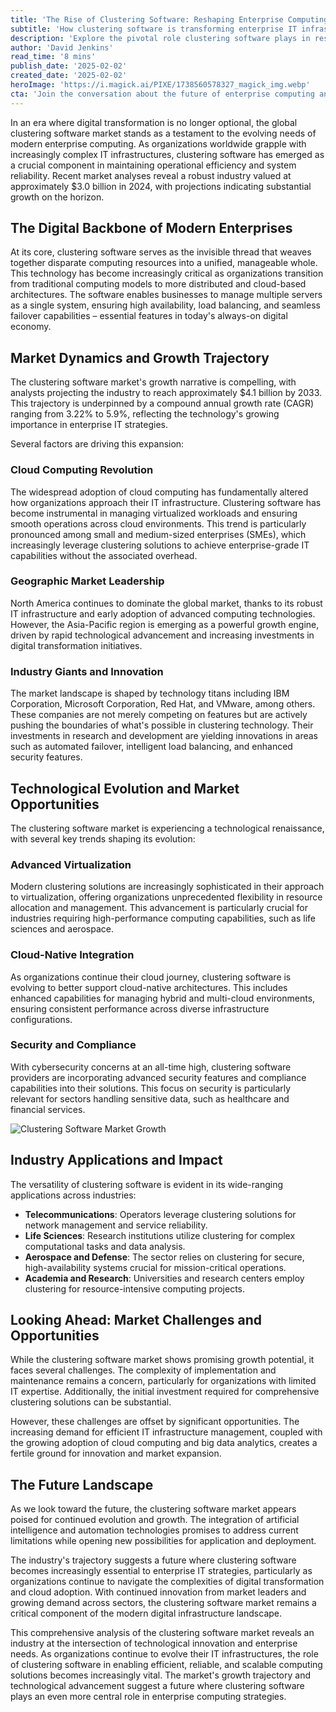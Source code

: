```yaml
---
title: 'The Rise of Clustering Software: Reshaping Enterprise Computing in the Cloud Era'
subtitle: 'How clustering software is transforming enterprise IT infrastructure'
description: 'Explore the pivotal role clustering software plays in reshaping enterprise computing in the cloud era. Learn about industry growth, technological advancements, and market dynamics driving this transformation.'
author: 'David Jenkins'
read_time: '8 mins'
publish_date: '2025-02-02'
created_date: '2025-02-02'
heroImage: 'https://i.magick.ai/PIXE/1738560578327_magick_img.webp'
cta: 'Join the conversation about the future of enterprise computing and clustering software by following MagickAI on LinkedIn, where we regularly share insights and updates on emerging technologies and market trends.'
---
```


In an era where digital transformation is no longer optional, the global clustering software market stands as a testament to the evolving needs of modern enterprise computing. As organizations worldwide grapple with increasingly complex IT infrastructures, clustering software has emerged as a crucial component in maintaining operational efficiency and system reliability. Recent market analyses reveal a robust industry valued at approximately $3.0 billion in 2024, with projections indicating substantial growth on the horizon.

## The Digital Backbone of Modern Enterprises

At its core, clustering software serves as the invisible thread that weaves together disparate computing resources into a unified, manageable whole. This technology has become increasingly critical as organizations transition from traditional computing models to more distributed and cloud-based architectures. The software enables businesses to manage multiple servers as a single system, ensuring high availability, load balancing, and seamless failover capabilities – essential features in today's always-on digital economy.

## Market Dynamics and Growth Trajectory

The clustering software market's growth narrative is compelling, with analysts projecting the industry to reach approximately $4.1 billion by 2033. This trajectory is underpinned by a compound annual growth rate (CAGR) ranging from 3.22% to 5.9%, reflecting the technology's growing importance in enterprise IT strategies.

Several factors are driving this expansion:

### Cloud Computing Revolution

The widespread adoption of cloud computing has fundamentally altered how organizations approach their IT infrastructure. Clustering software has become instrumental in managing virtualized workloads and ensuring smooth operations across cloud environments. This trend is particularly pronounced among small and medium-sized enterprises (SMEs), which increasingly leverage clustering solutions to achieve enterprise-grade IT capabilities without the associated overhead.

### Geographic Market Leadership

North America continues to dominate the global market, thanks to its robust IT infrastructure and early adoption of advanced computing technologies. However, the Asia-Pacific region is emerging as a powerful growth engine, driven by rapid technological advancement and increasing investments in digital transformation initiatives.

### Industry Giants and Innovation

The market landscape is shaped by technology titans including IBM Corporation, Microsoft Corporation, Red Hat, and VMware, among others. These companies are not merely competing on features but are actively pushing the boundaries of what's possible in clustering technology. Their investments in research and development are yielding innovations in areas such as automated failover, intelligent load balancing, and enhanced security features.

## Technological Evolution and Market Opportunities

The clustering software market is experiencing a technological renaissance, with several key trends shaping its evolution:

### Advanced Virtualization

Modern clustering solutions are increasingly sophisticated in their approach to virtualization, offering organizations unprecedented flexibility in resource allocation and management. This advancement is particularly crucial for industries requiring high-performance computing capabilities, such as life sciences and aerospace.

### Cloud-Native Integration

As organizations continue their cloud journey, clustering software is evolving to better support cloud-native architectures. This includes enhanced capabilities for managing hybrid and multi-cloud environments, ensuring consistent performance across diverse infrastructure configurations.

### Security and Compliance

With cybersecurity concerns at an all-time high, clustering software providers are incorporating advanced security features and compliance capabilities into their solutions. This focus on security is particularly relevant for sectors handling sensitive data, such as healthcare and financial services.

![Clustering Software Market Growth](https://i.magick.ai/PIXE/1738560578330_magick_img.webp)

## Industry Applications and Impact

The versatility of clustering software is evident in its wide-ranging applications across industries:

- **Telecommunications**: Operators leverage clustering solutions for network management and service reliability.
- **Life Sciences**: Research institutions utilize clustering for complex computational tasks and data analysis.
- **Aerospace and Defense**: The sector relies on clustering for secure, high-availability systems crucial for mission-critical operations.
- **Academia and Research**: Universities and research centers employ clustering for resource-intensive computing projects.

## Looking Ahead: Market Challenges and Opportunities

While the clustering software market shows promising growth potential, it faces several challenges. The complexity of implementation and maintenance remains a concern, particularly for organizations with limited IT expertise. Additionally, the initial investment required for comprehensive clustering solutions can be substantial.

However, these challenges are offset by significant opportunities. The increasing demand for efficient IT infrastructure management, coupled with the growing adoption of cloud computing and big data analytics, creates a fertile ground for innovation and market expansion.

## The Future Landscape

As we look toward the future, the clustering software market appears poised for continued evolution and growth. The integration of artificial intelligence and automation technologies promises to address current limitations while opening new possibilities for application and deployment.

The industry's trajectory suggests a future where clustering software becomes increasingly essential to enterprise IT strategies, particularly as organizations continue to navigate the complexities of digital transformation and cloud adoption. With continued innovation from market leaders and growing demand across sectors, the clustering software market remains a critical component of the modern digital infrastructure landscape.

This comprehensive analysis of the clustering software market reveals an industry at the intersection of technological innovation and enterprise needs. As organizations continue to evolve their IT infrastructures, the role of clustering software in enabling efficient, reliable, and scalable computing solutions becomes increasingly vital. The market's growth trajectory and technological advancement suggest a future where clustering software plays an even more central role in enterprise computing strategies.